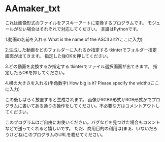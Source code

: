# AAmaker_txt

これは画像形式のファイルをアスキーアートに変換するプログラムです。
モジュールがない場合はそれぞれで対応してください。
言語はPythonです。

1.動画の名前を入れる
What is the name of the ASCII art?(ここに入力)

2.生成した動画をどのフォルダーに入れるか指定する
tkinterでフォルダー指定画面が出てきます。
指定した後OKを押してください。

3.どの動画を変換するか指定する
tkinterでファイル選択画面が出てきます。
指定したらOKを押してください。

4.横の大きさを入れる(半角数字)
How big is it?
Please specify the width:(ここに入力)

この後しばらく放置すると生成されます。
画像がRGBA形式かRGB形式かでプログラムに書いてある通りの操作をしてください。不必要な方はコメントアウトしてください。

このプログラムはご自由にお使いください。バグなどを見つけた場合もコメントなどで送ってくれると嬉しいです。
ただ、商用目的の利用は(まぁ、いないだろうけどね)このプログラムのURLを載せてください。
